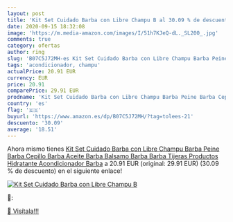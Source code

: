 ```yaml
---
layout: post
title: 'Kit Set Cuidado Barba con Libre Champu B al 30.09 % de descuento'
date: 2020-09-15 18:32:08
image: 'https://m.media-amazon.com/images/I/51h7KJeQ-dL._SL200_.jpg'
comments: true
category: ofertas
author: ring
slug: 'B07C5J72MH-es Kit Set Cuidado Barba con Libre Champu Barba Peine Barba...'
tags: 'acondicionador, champu'
actualPrice: 20.91 EUR
currency: EUR
price: 20.91
comparePrice: 29.91 EUR
prodname: 'Kit Set Cuidado Barba con Libre Champu Barba Peine Barba Cepillo Barba Aceite Barba Balsamo Barba Barba Tijeras Productos Hidratante Acondicionador Barba'
country: 'es'
flag: '🇪🇸'
buyurl: 'https://www.amazon.es/dp/B07C5J72MH/?tag=tolees-21'
descuento: '30.09'
average: '18.51'
---
```


Ahora mismo tienes [Kit Set Cuidado Barba con Libre Champu Barba Peine Barba Cepillo Barba Aceite Barba Balsamo Barba Barba Tijeras Productos Hidratante Acondicionador Barba](https://www.amazon.es/dp/B07C5J72MH/?tag=tolees-21) a 20.91 EUR (original: 29.91 EUR) (30.09 %  de descuento) en el siguiente enlace!

[![Kit Set Cuidado Barba con Libre Champu B](https://m.media-amazon.com/images/I/51h7KJeQ-dL._SL200_.jpg)](https://www.amazon.es/dp/B07C5J72MH/?tag=tolees-21)

🔎:


[🛒 Visítala!!!](https://www.amazon.es/dp/B07C5J72MH/?tag=tolees-21)
